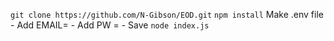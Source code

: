 ```git clone https://github.com/N-Gibson/EOD.git```
```npm install```
 Make .env file
    - Add EMAIL=
    - Add PW = 
    - Save
```node index.js```